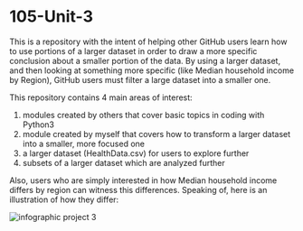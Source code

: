 # 105-Unit-3

This is a repository with the intent of helping other GitHub users learn how to use portions of a larger dataset in order to draw a more specific conclusion about a smaller portion of the data. By using a larger dataset, and then looking at something more specific (like Median household income by Region), GitHub users must filter a large dataset into a smaller one. 

This repository contains 4 main areas of interest:
1. modules created by others that cover basic topics in coding with Python3
2. module created by myself that covers how to transform a larger dataset into a smaller, more focused one
3. a larger dataset (HealthData.csv) for users to explore further
4. subsets of a larger dataset which are analyzed further

Also, users who are simply interested in how Median household income differs by region can witness this differences. Speaking of, here is an illustration of how they differ:



![infographic project 3](https://user-images.githubusercontent.com/118228955/202960619-c894f27a-33d1-43e6-8c3c-c8f0a9b49aa9.png)

